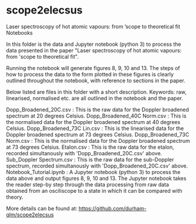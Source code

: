 # scope2elecsus
Laser spectroscopy of hot atomic vapours: from ’scope to theoretical fit Notebooks

In this folder is the data and Jupyter notebook (python 3) to process the data presented in the paper "Laser spectroscopy of 
hot atomic vapours: from 'scope to theoretical fit". 

Running the notebook will generate figures 8, 9, 10 and 13. The steps of how to process the data to the form plotted in these 
figures is clearly outlined throughout the notebook, with reference to sections in the paper. 

Below listed are files in this folder with a short description.
Keywords: raw, linearised, normalised etc. are all outlined in the notebook and the paper.

Dopp_Broadened_20C.csv : This is the raw data for the Doppler broadened spectrum at 20 degrees Celsius.
Dopp_Broadened_40C Norm.csv : This is the normalised data for the Doppler broadened spectrum at 40 degrees Celsius.
Dopp_Broadened_73C Lin.csv : This is the linearised data for the Doppler broadened spectrum at 73 degrees Celsius.
Dopp_Broadened_73C Norm.csv : This is the normalised data for the Doppler broadened spectrum at 73 degrees Celsius.
Etalon.csv : This is the raw data for the etalon, recorded simultanously with 'Dopp_Broadened_20C.csv' above.
Sub_Doppler Spectrum.csv : This is the raw data for the sub-Doppler spectrum, recorded simultanously with 'Dopp_Broadened_20C.csv' above.
Notebook_Tutorial.ipynb : A Jupyter notebook (python 3) to process the data above and output figures 8, 9, 10 and 13. The Jupyter notebook takes the reader step-by step through the data processing from raw data obtained from an osciliscope to a state in which it can be compared with theory.

More details can be found at: https://github.com/durham-qlm/scope2elecsus
